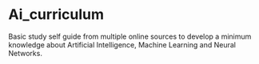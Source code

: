 # Ai_curriculum
Basic study self guide from multiple online sources to develop a minimum knowledge about Artificial Intelligence, Machine Learning and Neural Networks.
